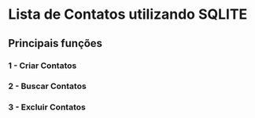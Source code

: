 # Lista de Contatos utilizando SQLITE

## Principais funções

### 1 - Criar Contatos

### 2 - Buscar Contatos

###  3 - Excluir Contatos



